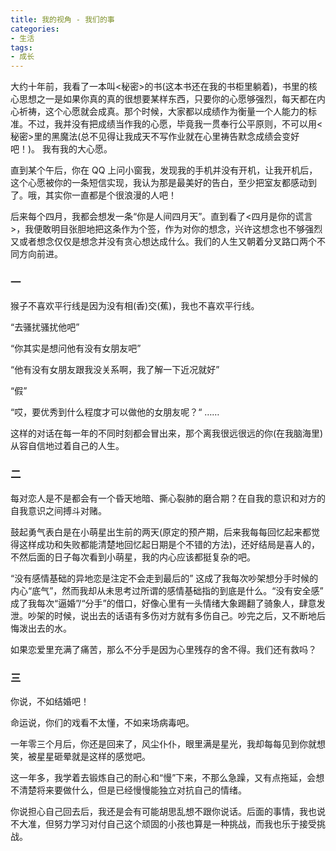 ```yaml
---
title: 我的视角 - 我们的事
categories:
- 生活
tags:
- 成长
---
```


大约十年前，我看了一本叫<秘密>的书(这本书还在我的书柜里躺着)，书里的核心思想之一是如果你真的真的很想要某样东西，只要你的心愿够强烈，每天都在内心祈祷，这个心愿就会成真。那个时候，大家都以成绩作为衡量一个人能力的标准。不过，我并没有把成绩当作我的心愿，毕竟我一贯奉行公平原则，不可以用<秘密>里的黑魔法(总不见得让我成天不写作业就在心里祷告默念成绩会变好吧！)。 我有我的大心愿。

直到某个午后，你在 QQ 上问小窗我，发现我的手机并没有开机，让我开机后，这个心愿被你的一条短信实现，我认为那是最美好的告白，至少把室友都感动到了。哦，其实你一直都是个很浪漫的人吧！

后来每个四月，我都会想发一条“你是人间四月天”。直到看了<四月是你的谎言>，我便敢明目张胆地把这条作为个签，作为对你的想念，兴许这想念也不够强烈又或者想念仅仅是想念并没有贪心想达成什么。我们的人生又朝着分叉路口两个不同方向前进。

### 一

猴子不喜欢平行线是因为没有相(香)交(蕉)，我也不喜欢平行线。

“去骚扰骚扰他吧”

“你其实是想问他有没有女朋友吧”

“他有没有女朋友跟我没关系啊，我了解一下近况就好”

“假”

“哎，要优秀到什么程度才可以做他的女朋友呢？“
……

这样的对话在每一年的不同时刻都会冒出来，那个离我很远很远的你(在我脑海里)从容自信地过着自己的人生。

### 二

每对恋人是不是都会有一个昏天地暗、撕心裂肺的磨合期？在自我的意识和对方的自我意识之间搏斗对赌。

鼓起勇气表白是在小萌星出生前的两天(原定的预产期，后来我每每回忆起来都觉得这样成功和失败都能清楚地回忆起日期是个不错的方法)，还好结局是喜人的，不然后面的日子每次看到小萌星，我的内心应该都挺复杂的吧。

“没有感情基础的异地恋是注定不会走到最后的” 这成了我每次吵架想分手时候的内心“底气”，然而我却从未思考过所谓的感情基础指的到底是什么。“没有安全感” 成了我每次“逼婚”/“分手”的借口，好像心里有一头情绪大象踢翻了骑象人，肆意发泄。吵架的时候，说出去的话语有多伤对方就有多伤自己。吵完之后，又不断地后悔泼出去的水。

如果恋爱里充满了痛苦，那么不分手是因为心里残存的舍不得。我们还有救吗？

### 三

你说，不如结婚吧！

命运说，你们的戏看不太懂，不如来场病毒吧。

一年零三个月后，你还是回来了，风尘仆仆，眼里满是星光，我却每每见到你就想笑，被星星砸晕就是这样的感觉吧。

这一年多，我学着去锻炼自己的耐心和“慢”下来，不那么急躁，又有点拖延，会想不清楚将来要做什么，但是已经慢慢能独立对抗自己的情绪。

你说担心自己回去后，我还是会有可能胡思乱想不跟你说话。后面的事情，我也说不大准，但努力学习对付自己这个顽固的小孩也算是一种挑战，而我也乐于接受挑战。

